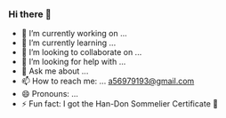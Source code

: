 ### Hi there 👋

<!--
**cho-jr/cho-jr** is a ✨ _special_ ✨ repository because its `README.md` (this file) appears on your GitHub profile.

Here are some ideas to get you started:
-->

- 🔭 I’m currently working on ...
- 🌱 I’m currently learning ...
- 👯 I’m looking to collaborate on ...
- 🤔 I’m looking for help with ...
- 💬 Ask me about ...
- 📫 How to reach me: ... a56979193@gmail.com
- 😄 Pronouns: ...
- ⚡ Fun fact: I got the Han-Don Sommelier Certificate 🐷

